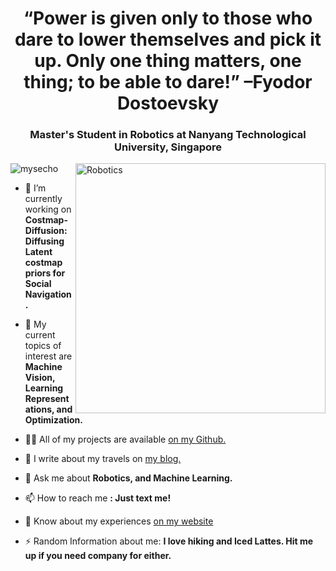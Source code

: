 <h1 align="center">“Power is given only to those who dare to lower themselves and pick it up. Only one thing matters, one thing; to be able to dare!” –Fyodor Dostoevsky</h1>
<h3 align="center">Master's Student in Robotics at Nanyang Technological University, Singapore</h3>
<img align="right" alt="Robotics" width="400" src="https://64.media.tumblr.com/c8b76decdf64a169184660d40481f280/tumblr_o6kgx8WtZu1ults25o3_1280.gif">

<p align="left"> <img src="https://komarev.com/ghpvc/?username=mysecho&label=Profile%20views&color=0e75b6&style=flat" alt="mysecho" /> </p>

- 🔭 I’m currently working on **Costmap-Diffusion: Diffusing Latent costmap priors for Social Navigation.**

- 🌱 My current topics of interest are **Machine Vision, Learning Representations, and Optimization.**

- 👨‍💻 All of my projects are available [on my Github.](https://github.com/MysEcho)

- 📝 I write about my travels on [my blog.](https://medium.com/@antareepsinha12/a-perfect-couple-of-days-in-singapore-ed9cfef81b24)

- 💬 Ask me about **Robotics, and Machine Learning.**

- 📫 How to reach me **: Just text me!**

- 📄 Know about my experiences [on my website](https://mysecho.github.io/mys-monolith.github.io//)

- ⚡ Random Information about me:  **I love hiking and Iced Lattes. Hit me up if you need company for either.**



